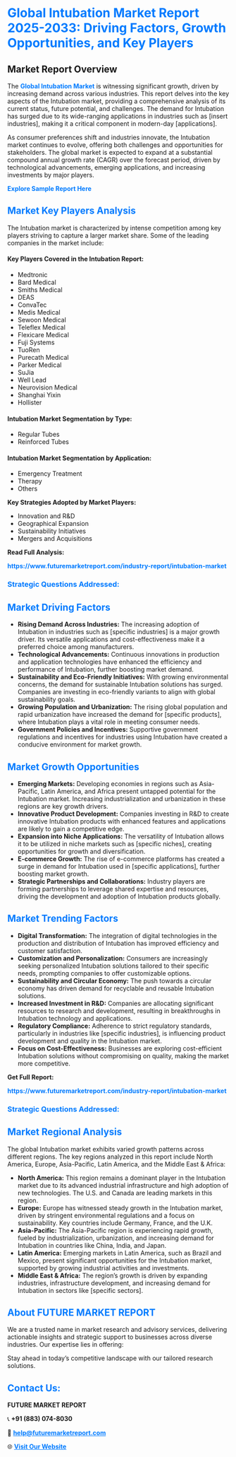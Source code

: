 <h1 style="color: #007BFF;">Global Intubation Market Report 2025-2033: Driving Factors, Growth Opportunities, and Key Players</h1>

<section id="overview">
<h2>Market Report Overview</h2>
<p>The <a href="https://www.futuremarketreport.com/industry-report/intubation-market" style="color: #007BFF; text-decoration: none;"><strong>Global Intubation Market</strong></a> is witnessing significant growth, driven by increasing demand across various industries. This report delves into the key aspects of the Intubation market, providing a comprehensive analysis of its current status, future potential, and challenges. The demand for Intubation has surged due to its wide-ranging applications in industries such as [insert industries], making it a critical component in modern-day [applications].</p>
<p>As consumer preferences shift and industries innovate, the Intubation market continues to evolve, offering both challenges and opportunities for stakeholders. The global market is expected to expand at a substantial compound annual growth rate (CAGR) over the forecast period, driven by technological advancements, emerging applications, and increasing investments by major players.</p>
</section>

<section id="overview">
<p><a href="https://www.futuremarketreport.com/request-sample/reportId=79577" style="color: #007BFF; text-decoration: none;"><strong>Explore Sample Report Here</strong></a></p>
</section>

<section id="key-players">
<h2 style="color: #007BFF;">Market Key Players Analysis</h2>
<p>The Intubation market is characterized by intense competition among key players striving to capture a larger market share. Some of the leading companies in the market include:</p>
<h4>Key Players Covered in the Intubation Report:</h4>
<ul><li>Medtronic</li><li>Bard Medical</li><li>Smiths Medical</li><li>DEAS</li><li>ConvaTec</li><li>Medis Medical</li><li>Sewoon Medical</li><li>Teleflex Medical</li><li>Flexicare Medical</li><li>Fuji Systems</li><li>TuoRen</li><li>Purecath Medical</li><li>Parker Medical</li><li>SuJia</li><li>Well Lead</li><li>Neurovision Medical</li><li>Shanghai Yixin</li><li>Hollister</li></ul>
<h4>Intubation Market Segmentation by Type:</h4>
<ul><li>Regular Tubes</li><li>Reinforced Tubes</li></ul>

<h4>Intubation Market Segmentation by Application:</h4>
<ul><li>Emergency Treatment</li><li>Therapy</li><li>Others</li></ul>
<p><strong>Key Strategies Adopted by Market Players:</strong></p>
<ul>
<li>Innovation and R&D</li>
<li>Geographical Expansion</li>
<li>Sustainability Initiatives</li>
<li>Mergers and Acquisitions</li>
</ul>
</section>

<section>
<p><strong>Read Full Analysis: </strong></p><a href="https://www.futuremarketreport.com/industry-report/intubation-market" style="color: #007BFF; text-decoration: none;"><strong>https://www.futuremarketreport.com/industry-report/intubation-market</strong></a>
<h3 style="color: #007BFF;">Strategic Questions Addressed:</h3>
</section>

<section id="driving-factors">
<h2 style="color: #007BFF;">Market Driving Factors</h2>
<ul>
<li><strong>Rising Demand Across Industries:</strong> The increasing adoption of Intubation in industries such as [specific industries] is a major growth driver. Its versatile applications and cost-effectiveness make it a preferred choice among manufacturers.</li>
<li><strong>Technological Advancements:</strong> Continuous innovations in production and application technologies have enhanced the efficiency and performance of Intubation, further boosting market demand.</li>
<li><strong>Sustainability and Eco-Friendly Initiatives:</strong> With growing environmental concerns, the demand for sustainable Intubation solutions has surged. Companies are investing in eco-friendly variants to align with global sustainability goals.</li>
<li><strong>Growing Population and Urbanization:</strong> The rising global population and rapid urbanization have increased the demand for [specific products], where Intubation plays a vital role in meeting consumer needs.</li>
<li><strong>Government Policies and Incentives:</strong> Supportive government regulations and incentives for industries using Intubation have created a conducive environment for market growth.</li>
</ul>
</section>

<section id="growth-opportunities">
<h2 style="color: #007BFF;">Market Growth Opportunities</h2>
<ul>
<li><strong>Emerging Markets:</strong> Developing economies in regions such as Asia-Pacific, Latin America, and Africa present untapped potential for the Intubation market. Increasing industrialization and urbanization in these regions are key growth drivers.</li>
<li><strong>Innovative Product Development:</strong> Companies investing in R&D to create innovative Intubation products with enhanced features and applications are likely to gain a competitive edge.</li>
<li><strong>Expansion into Niche Applications:</strong> The versatility of Intubation allows it to be utilized in niche markets such as [specific niches], creating opportunities for growth and diversification.</li>
<li><strong>E-commerce Growth:</strong> The rise of e-commerce platforms has created a surge in demand for Intubation used in [specific applications], further boosting market growth.</li>
<li><strong>Strategic Partnerships and Collaborations:</strong> Industry players are forming partnerships to leverage shared expertise and resources, driving the development and adoption of Intubation products globally.</li>
</ul>
</section>

<section id="trending-factors">
<h2 style="color: #007BFF;">Market Trending Factors</h2>
<ul>
<li><strong>Digital Transformation:</strong> The integration of digital technologies in the production and distribution of Intubation has improved efficiency and customer satisfaction.</li>
<li><strong>Customization and Personalization:</strong> Consumers are increasingly seeking personalized Intubation solutions tailored to their specific needs, prompting companies to offer customizable options.</li>
<li><strong>Sustainability and Circular Economy:</strong> The push towards a circular economy has driven demand for recyclable and reusable Intubation solutions.</li>
<li><strong>Increased Investment in R&D:</strong> Companies are allocating significant resources to research and development, resulting in breakthroughs in Intubation technology and applications.</li>
<li><strong>Regulatory Compliance:</strong> Adherence to strict regulatory standards, particularly in industries like [specific industries], is influencing product development and quality in the Intubation market.</li>
<li><strong>Focus on Cost-Effectiveness:</strong> Businesses are exploring cost-efficient Intubation solutions without compromising on quality, making the market more competitive.</li>
</ul>
</section>

<section>
<p><strong>Get Full Report: </strong></p><a href="https://www.futuremarketreport.com/industry-report/intubation-market" style="color: #007BFF; text-decoration: none;"><strong>https://www.futuremarketreport.com/industry-report/intubation-market</strong></a>
<h3 style="color: #007BFF;">Strategic Questions Addressed:</h3>
</section>


<section id="regional-analysis">
<h2 style="color: #007BFF;">Market Regional Analysis</h2>
<p>The global Intubation market exhibits varied growth patterns across different regions. The key regions analyzed in this report include North America, Europe, Asia-Pacific, Latin America, and the Middle East & Africa:</p>
<ul>
<li><strong>North America:</strong> This region remains a dominant player in the Intubation market due to its advanced industrial infrastructure and high adoption of new technologies. The U.S. and Canada are leading markets in this region.</li>
<li><strong>Europe:</strong> Europe has witnessed steady growth in the Intubation market, driven by stringent environmental regulations and a focus on sustainability. Key countries include Germany, France, and the U.K.</li>
<li><strong>Asia-Pacific:</strong> The Asia-Pacific region is experiencing rapid growth, fueled by industrialization, urbanization, and increasing demand for Intubation in countries like China, India, and Japan.</li>
<li><strong>Latin America:</strong> Emerging markets in Latin America, such as Brazil and Mexico, present significant opportunities for the Intubation market, supported by growing industrial activities and investments.</li>
<li><strong>Middle East & Africa:</strong> The region’s growth is driven by expanding industries, infrastructure development, and increasing demand for Intubation in sectors like [specific sectors].</li>
</ul>
</section>

<footer>
<h2 style="color: #007BFF;">About FUTURE MARKET REPORT</h2>
<p>We are a trusted name in market research and advisory services, delivering actionable insights and strategic support to businesses across diverse industries. Our expertise lies in offering:</p>

<p>Stay ahead in today’s competitive landscape with our tailored research solutions.</p>

<h2 style="color: #007BFF;">Contact Us:</h2>
<p><strong>FUTURE MARKET REPORT</strong></p>
<p>📞 <strong>+91 (883) 074-8030</strong></p>
<p>📧 <strong><a href="mailto:help@futuremarketreport.com" style="color: #007BFF;">help@futuremarketreport.com</a></strong></p>
<p>🌐 <strong><a href="https://www.futuremarketreport.com/" style="color: #007BFF;">Visit Our Website</a></strong></p>
</footer>
